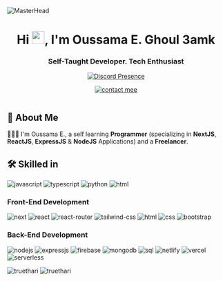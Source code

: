 ![MasterHead](https://i.pinimg.com/originals/27/be/de/27bedef0ec1f175458dd03e97a692ace.gif)

<h1 align="center">Hi <img src="https://media.giphy.com/media/hvRJCLFzcasrR4ia7z/giphy.gif" width="29px" height="30px" />, I'm Oussama E. Ghoul 3amk</h1>
<h3 align="center">Self-Taught Developer. Tech Enthusiast</h3>

<div align="center">

[![Discord Presence](https://lanyard.cnrad.dev/api/941320979337076776)](https://discord.com/users/941320979337076776)
<p>
   <a href="https://discord.com/channels/@me/768414261231747093"> <img src="https://discord.c99.nl/widget/theme-4/941320979337076776.png" alt="contact mee"></a>
<p>

</div>

<a href="https://github.com/ghoul-3amk"><img src="https://komarev.com/ghpvc/?username=ghoul-3amk&style=flat-square&color=blue" alt=""/></a>

## 🚀 About Me

🤷🏻‍♂️ I'm Oussama E., a self learning **Programmer** (specializing in **NextJS**, **ReactJS**, **ExpressJS** & **NodeJS** Applications) and a **Freelancer**.

## 🛠️ Skilled in

![javascript](https://img.shields.io/badge/JavaScript-323330?style=for-the-badge&logo=javascript&logoColor=F7DF1E)
![typescript](https://img.shields.io/badge/TypeScript-323330?style=for-the-badge&logo=typescript&logoColor=61DAFB)
![python](https://img.shields.io/badge/Python-323330?style=for-the-badge&logo=python&logoColor=F7DF1E)
![html](https://img.shields.io/badge/HTML-323330?style=for-the-badge&logo=HTML5&logoColor=E34F26)

### Front-End Development

![next](https://img.shields.io/badge/Next_JS-20232A?style=for-the-badge&logo=vercel&logoColor=61DAFB)
![react](https://img.shields.io/badge/React_Js-339933?style=for-the-badge&logo=react&logoColor=61DAFB)
![react-router](https://img.shields.io/badge/React_Router-CA4245?style=for-the-badge&logo=react-router&logoColor=white)
![tailwind-css](https://img.shields.io/badge/Tailwind_CSS-0081CB?style=for-the-badge&logo=tailwindcss&logoColor=white)
![html](https://img.shields.io/badge/HTML5-E34F26?style=for-the-badge&logo=html5&logoColor=white)
![css](https://img.shields.io/badge/CSS3-1572B6?style=for-the-badge&logo=css3&logoColor=white)
![bootstrap](https://img.shields.io/badge/Bootstrap-563D7C?style=for-the-badge&logo=bootstrap&logoColor=white)

### Back-End Development

![nodejs](https://img.shields.io/badge/Node_Js-339933?style=for-the-badge&logo=nodedotjs&logoColor=white)
![expressjs](https://img.shields.io/badge/Express_Js-CA4245?style=for-the-badge&logo=express&logoColor=white)
![firebase](https://img.shields.io/badge/Firebase-ffaa00?style=for-the-badge&logo=Firebase&logoColor=white)
![mongodb](https://img.shields.io/badge/Mongodb-47A248?style=for-the-badge&logo=mongodb&logoColor=white)
![sql](https://img.shields.io/badge/MySql-205375?style=for-the-badge&logo=mysql&logoColor=white)
![netlify](https://img.shields.io/badge/Netlify-00C7B7?style=for-the-badge&logo=netlify&logoColor=white)
![vercel](https://img.shields.io/badge/Vercel-000000?style=for-the-badge&logo=vercel&logoColor=white)
![serverless](https://img.shields.io/badge/Serverless-FD5750?style=for-the-badge&logo=serverless&logoColor=white)

<img src="https://github-readme-stats.vercel.app/api?username=truethari&show_icons=true&include_all_commits=true&theme=highcontrast&locale=en" alt="truethari" />
<img src="https://github-readme-stats.vercel.app/api/top-langs?username=truethari&show_icons=true&theme=highcontrast&locale=en&layout=compact" alt="truethari" />
